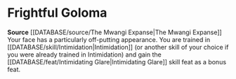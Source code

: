 ﻿---
id: '171'
name: Frightful Goloma
rarity: Common
source: '[[DATABASE/source/The Mwangi Expanse|The Mwangi Expanse]]'
type: Heritage

---
# Frightful Goloma

**Source** [[DATABASE/source/The Mwangi Expanse|The Mwangi Expanse]] 
Your face has a particularly off-putting appearance. You are trained in [[DATABASE/skill/Intimidation|Intimidation]] (or another skill of your choice if you were already trained in Intimidation) and gain the [[DATABASE/feat/Intimidating Glare|Intimidating Glare]] skill feat as a bonus feat.